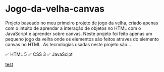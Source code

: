 # Jogo-da-velha-canvas
Projeto baseado no meu primeiro projeto de jogo da velha, criado apenas com o intuito de aprendar a interação de objetos no HTML com o JavaScript e aprender sobre canvas. Neste projeto foi feito apenas um pequeno jogo da velha onde os elementos são feitos atraves do elemento canvas no HTML.
As tecnologias usadas neste projeto são...

✅ HTML 5
✅ CSS 3
✅ JavaScipt

[test](https://github.com/NicolasMorenoAlves/Jogo-da-velha-canvas/blob/master/images/img1.png)
